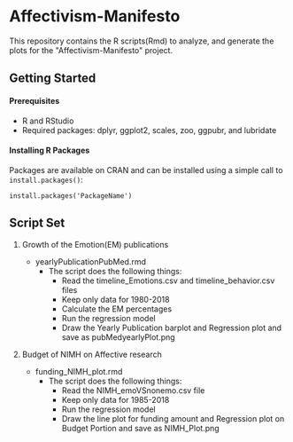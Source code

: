 # Affectivism-Manifesto
This repository contains the R scripts(Rmd) to analyze, and generate the plots for the "Affectivism-Manifesto" project.

## Getting Started
#### Prerequisites
* R and RStudio
* Required packages: dplyr, ggplot2, scales, zoo, ggpubr, and lubridate
#### Installing R Packages
Packages are available on CRAN and can be installed using a simple call to ```install.packages()```:
```
install.packages('PackageName')
```

## Script Set
1. Growth of the Emotion(EM) publications
     - yearlyPublicationPubMed.rmd
          * The script does the following things:
            * Read the timeline_Emotions.csv and timeline_behavior.csv files
            * Keep only data for 1980-2018
            * Calculate the EM percentages
            * Run the regression model
            * Draw the Yearly Publication barplot and Regression plot and save as pubMedyearlyPlot.png

2. Budget of NIMH on Affective research
     - funding_NIMH_plot.rmd
          * The script does the following things:
               * Read the NIMH_emoVSnonemo.csv file
               * Keep only data for 1985-2018
               * Run the regression model
               * Draw the line plot for funding amount and Regression plot on Budget Portion and save as NIMH_Plot.png
               
